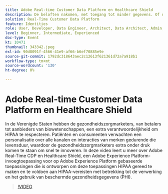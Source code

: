 ```yaml
---
title: Adobe Real-time Customer Data Platform en Healthcare Shield
description: De beloften nakomen, met toegang tot minder gegevens. Of u nu adverteerder, uitgever of agent bent, deze webinar helpt de
solution: Real-Time Customer Data Platform
feature: Identities
role: User, Developer, Data Engineer, Architect, Data Architect, Admin, Leader
level: Beginner, Intermediate, Experienced
doc-type: Event
kt: 10471
thumbnail: 343342.jpeg
exl-id: 90d8091f-4566-41e9-af66-b6ef70885e9e
source-git-commit: 1792dc318643aec2c12613f621361d72a7a918b1
workflow-type: tm+mt
source-wordcount: '130'
ht-degree: 0%

---
```


# Adobe Real-time Customer Data Platform en Healthcare Shield

In de Verenigde Staten hebben de gezondheidszorgmarketers, van betalers tot aanbieders van biowetenschappen, een extra verantwoordelijkheid om HIPAA te respecteren. Patiënten en consumenten verwachten een personalisatie over alle kanalen en interacties van merken gedurende die levensduur, waardoor de gezondheidszorgmarketers extra onder druk komen te staan om snel te innoveren. In deze video leert u meer over Adobe Real-Time CDP en Healthcare Shield, een Adobe Experience Platform-invoegtoepassing voor op Adobe Experience Platform gebaseerde toepassingen die is ontworpen om deze toepassingen HIPAA gereed te maken en te voldoen aan HIPAA-vereisten met betrekking tot de verwerking en het gebruik van beschermde gezondheidsgegevens (PHI).

>[!VIDEO](https://video.tv.adobe.com/v/343342/?quality=12&learn=on)
